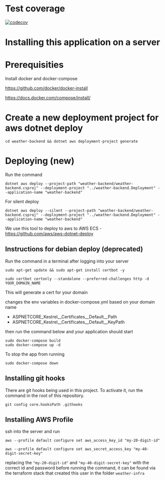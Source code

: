 # Test coverage
[![codecov](https://codecov.io/gh/wmundev/weather/graph/badge.svg?token=X3KS5IXEHD)](https://codecov.io/gh/wmundev/weather)

# Installing this application on a server
# Prerequisities
Install docker and docker-compose

https://github.com/docker/docker-install

https://docs.docker.com/compose/install/

# Create a new deployment project for aws dotnet deploy

```
cd weather-backend && dotnet aws deployment-project generate
```

# Deploying (new)
Run the command
```
dotnet aws deploy --project-path "weather-backend/weather-backend.csproj" --deployment-project "../weather-backend.Deployment" --application-name "weather-backend"
```

For silent deploy
```
dotnet aws deploy --silent --project-path "weather-backend/weather-backend.csproj" --deployment-project "../weather-backend.Deployment" --application-name "weather-backend"
```

We use this tool to deploy to aws to AWS ECS - https://github.com/aws/aws-dotnet-deploy

## Instructions for debian deploy (deprecated)
Run the command in a terminal after logging into your server

```
sudo apt-get update && sudo apt-get install certbot -y

sudo certbot certonly --standalone --preferred-challenges http -d YOUR_DOMAIN_NAME
```

This will generate a cert for your domain


changes the env variables in docker-compose.yml based on your domain name

- ASPNETCORE_Kestrel__Certificates__Default__Path
- ASPNETCORE_Kestrel__Certificates__Default__KeyPath


then run the command below and your application should start
```
sudo docker-compose build
sudo docker-compose up -d
```

To stop the app from running

```
sudo docker-compose down
```

## Installing git hooks
There are git hooks being used in this project. To activate it, run the command in the root of this repository.

```
git config core.hooksPath .githooks
```

## Installing AWS Profile
ssh into the server and run

```
aws --profile default configure set aws_access_key_id "my-20-digit-id"
```

```
aws --profile default configure set aws_secret_access_key "my-40-digit-secret-key"
```

replacing the `"my-20-digit-id"` and `"my-40-digit-secret-key"` with the correct id and password before running the command, it can be found via the terraform stack that created this user in the folder `weather-infra`